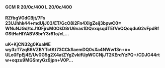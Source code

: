 #### GCM R 20/0c/400 L 20/0c/400
**RZfbgVGdCBjt/7Fs**<br/>**23UJhhk44+mdUjJ03/ET/GcO8i2Fn4XIgZeij3bpwC0=**<br/>**WNuNJGd/tcJ1OFjrcM0OkD8rU6vas1DQvxqsqdTEfVeQQoqduG2vFpdRfGStHaHIYABV8brY3r81o/cL...**<br/><br/>
**uK+KjCN32g0KoaME**<br/>**wy3zT7zqB6VZBYTctKt73CCkSaemDQ0sXa4NWw13n+o=**<br/>**ULo0FpEj4E/Uv0G5g2X4atZYgZvkifUpWCCNjJT2KErdYzPQ+/CDJG44rtw+oqzu9MGSmyGz9jpn+V0P...**